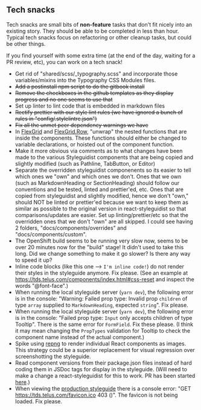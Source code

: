 ## Tech snacks

Tech snacks are small bits of **non-feature** tasks that don't fit nicely into an existing story. They should be able to be
completed in less than hour. Typical tech snacks focus on refactoring or other cleanup tasks, but could be other things.

If you find yourself with some extra time (at the end of the day, waiting for a PR review, etc), you can work on a tech snack!

* Get rid of "shared/scss/\_typography.scss" and incorporate those variables/mixins into the Typography CSS Modules files.
* ~~Add a postinstall npm script to do the gitbook install~~
* ~~Remove the checkboxes in the github templates as they display progress and no one seems to use that~~
* Set up linter to lint code that is embedded in markdown files
* ~~Rectify prettier with our style lint rules (we have ignored a bunch of rules in "config/.stylelintrc.json")~~
* ~~Fix all the unmet peer dependency warnings we have~~
* In [FlexGrid](https://github.com/telusdigital/tds/blob/master/packages/FlexGrid/FlexGrid.jsx#L20-L21) and [FlexGrid.Row](https://github.com/telusdigital/tds/blob/master/packages/FlexGrid/Row/Row.jsx#L13-L29),
  "unwrap" the nested functions that are inside the components. These functions should either be changed to variable declarations, or hoisted out of the component function.
* Make it more obvious via comments as to what changes have been made to the various Styleguidist components that are being copied and slightly modified (such as Pathline, TabButton, or Editor)
* Separate the overridden styleguidist componenents so its easier to tell which ones we "own" and which ones we don't. Ones that we own (such as MarkdownHeading or SectionHeading) should follow our conventions and be tested, linted and prettier'ed, etc. Ones that are copied from styleguidist and slightly modified, hence we don't "own," should NOT be linted or prettier'ed because we want to keep them as similar as possible to the original version in react-styleguidist so that comparisons/updates are easier. Set up linting/prettier/etc so that the overridden ones that we don't "own" are all skipped. I could see having 2 folders, "docs/components/overrides" and "docs/components/custom".
* The OpenShift build seems to be running very slow now, seems to be over 20 minutes now for the "build" stage! It didn't used to take this long. Did we change something to make it go slower? Is there any way to speed it up?
* Inline code blocks (like this one --> `I'm inline code!`) do not render their styles in the styleguide anymore. Fix please. (See an example at <https://tds.telus.com/components/index.html#css-reset> and inspect the words "@font-face".)
* When running the local styleguide server (`yarn dev`), the following error is in the console: "Warning: Failed prop type: Invalid prop `children` of type `array` supplied to `MarkdownHeading`, expected `string`". Fix please.
* When running the local styleguide server (`yarn dev`), the following error is in the console: "Failed prop type: `Input` only accepts children of type Tooltip". There is the same error for `FormField`. Fix these please. (I think it may mean changing the `PropTypes` validation for Tooltip to check the component name instead of the actual component.)
* Spike using [repng](https://github.com/jxnblk/repng) to render individual React components as images. This strategy could be a superior replacement for visual regression over screenshotting the styleguide.
* Read component versions from their package.json files instead of hard coding them in JSDoc tags for display in the styleguide. (Will need to make a change a react-styleguidist for this to work. PR has been started [here](https://github.com/styleguidist/react-styleguidist/pull/868).)
* When viewing the [production styleguide](https://tds.telus.com/components/index.html) there is a console error: "GET https://tds.telus.com/favicon.ico 403 ()". The favicon is not being loaded. Fix please.
